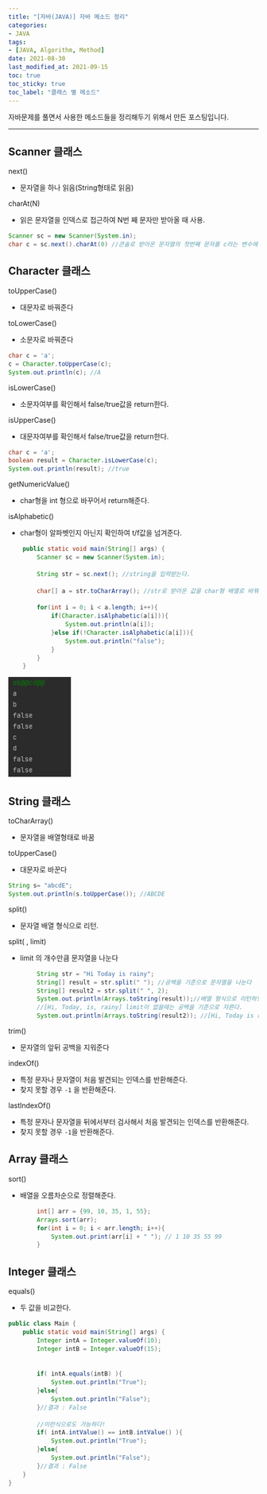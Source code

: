 ```yaml
---
title: "[자바(JAVA)] 자바 메소드 정리"
categories:
- JAVA
tags: 
- [JAVA, Algorithm, Method]
date: 2021-08-30
last_modified_at: 2021-09-15
toc: true
toc_sticky: true
toc_label: "클래스 별 메소드"
---
```


자바문제를 풀면서 사용한 메소드들을 정리해두기 위해서 만든 포스팅입니다.

* * *

## Scanner 클래스
next()
- 문자열을 하나 읽음(String형태로 읽음)

charAt(N)
- 읽은 문자열을 인덱스로 접근하여 N번 째 문자만 받아올 때 사용. 
```java
Scanner sc = new Scanner(System.in);
char c = sc.next().charAt(0) //콘솔로 받아온 문자열의 첫번째 문자를 c라는 변수에 저장한다.
```

## Character 클래스
toUpperCase()
- 대문자로 바꿔준다

toLowerCase()
- 소문자로 바꿔준다

```java
char c = 'a';
c = Character.toUpperCase(c);
System.out.println(c); //A
```

isLowerCase()
- 소문자여부를 확인해서 false/true값을 return한다.

isUpperCase()
- 대문자여부를 확인해서 false/true값을 return한다.

```java
char c = 'a';
boolean result = Character.isLowerCase(c);
System.out.println(result); //true
```

getNumericValue()
- char형을 int 형으로 바꾸어서 return해준다.

isAlphabetic()
- char형이 알파벳인지 아닌지 확인하여 t/f값을 넘겨준다.

```java
    public static void main(String[] args) {
        Scanner sc = new Scanner(System.in);

        String str = sc.next(); //string을 입력받는다.

        char[] a = str.toCharArray(); //str로 받아온 값을 char형 배열로 바꿔준다.

        for(int i = 0; i < a.length; i++){
            if(Character.isAlphabetic(a[i])){
                System.out.println(a[i]);
            }else if(!Character.isAlphabetic(a[i])){
                System.out.println("false");
            }
        }
    }
```
![img](/image/java_char_isAlphabetic.PNG)

## String 클래스
toCharArray()
- 문자열을 배열형태로 바꿈

toUpperCase()
- 대문자로 바꾼다

```java
String s= "abcdE";
System.out.println(s.toUpperCase()); //ABCDE
```

split()
- 문자열 배열 형식으로 리턴.

split( , limit)
- limit 의 개수만큼 문자열을 나눈다

```java
        String str = "Hi Today is rainy";
        String[] result = str.split(" "); //공백을 기준으로 문자열을 나눈다
        String[] result2 = str.split(" ", 2);
        System.out.println(Arrays.toString(result));//배열 형식으로 리턴하므로, Arrays 클래스의 toString메소드를 이용해서 출력했다.
        //[Hi, Today, is, rainy] limit이 없을때는 공백을 기준으로 자른다.
        System.out.println(Arrays.toString(result2)); //[Hi, Today is rainy] limit을 2로 주어서 문자열을 2개로 나누었다.
```

trim()
- 문자열의 앞뒤 공백을 지워준다

indexOf()
- 특정 문자나 문자열이 처음 발견되는 인덱스를 반환해준다.
- 찾지 못할 경우 `-1` 을 반환해준다.

lastIndexOf()
- 특정 문자나 문자열을 뒤에서부터 검사해서 처음 발견되는 인덱스를 반환해준다.
- 찾지 못할 경우 `-1`을 반환해준다.

## Array 클래스
sort()
- 배열을 오름차순으로 정렬해준다.
```java
        int[] arr = {99, 10, 35, 1, 55};
        Arrays.sort(arr);
        for(int i = 0; i < arr.length; i++){
            System.out.print(arr[i] + " "); // 1 10 35 55 99 
        }
```

## Integer 클래스
equals()
- 두 값을 비교한다.
```java
public class Main {
    public static void main(String[] args) {
        Integer intA = Integer.valueOf(10);
        Integer intB = Integer.valueOf(15);
        

        if( intA.equals(intB) ){
            System.out.println("True");
        }else{
            System.out.println("False");
        }//결과 : False

        //이런식으로도 가능하다!
        if( intA.intValue() == intB.intValue() ){
            System.out.println("True");
        }else{
            System.out.println("False");
        }//결과 : False
    }
}
```
